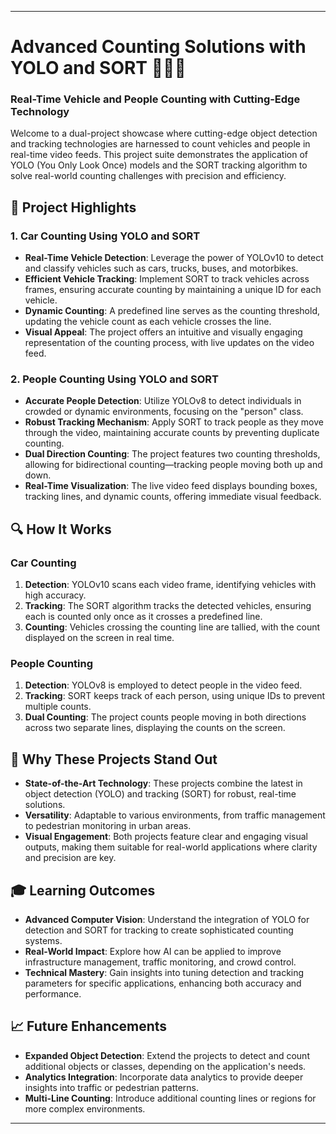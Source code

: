 
---

# Advanced Counting Solutions with YOLO and SORT 🚗🚶‍♂️

### **Real-Time Vehicle and People Counting with Cutting-Edge Technology**

Welcome to a dual-project showcase where cutting-edge object detection and tracking technologies are harnessed to count vehicles and people in real-time video feeds. This project suite demonstrates the application of YOLO (You Only Look Once) models and the SORT tracking algorithm to solve real-world counting challenges with precision and efficiency.

## 🌟 **Project Highlights**

### **1. Car Counting Using YOLO and SORT**

- **Real-Time Vehicle Detection**: Leverage the power of YOLOv10 to detect and classify vehicles such as cars, trucks, buses, and motorbikes.
- **Efficient Vehicle Tracking**: Implement SORT to track vehicles across frames, ensuring accurate counting by maintaining a unique ID for each vehicle.
- **Dynamic Counting**: A predefined line serves as the counting threshold, updating the vehicle count as each vehicle crosses the line.
- **Visual Appeal**: The project offers an intuitive and visually engaging representation of the counting process, with live updates on the video feed.

### **2. People Counting Using YOLO and SORT**

- **Accurate People Detection**: Utilize YOLOv8 to detect individuals in crowded or dynamic environments, focusing on the "person" class.
- **Robust Tracking Mechanism**: Apply SORT to track people as they move through the video, maintaining accurate counts by preventing duplicate counting.
- **Dual Direction Counting**: The project features two counting thresholds, allowing for bidirectional counting—tracking people moving both up and down.
- **Real-Time Visualization**: The live video feed displays bounding boxes, tracking lines, and dynamic counts, offering immediate visual feedback.

## 🔍 **How It Works**

### **Car Counting**

1. **Detection**: YOLOv10 scans each video frame, identifying vehicles with high accuracy.
2. **Tracking**: The SORT algorithm tracks the detected vehicles, ensuring each is counted only once as it crosses a predefined line.
3. **Counting**: Vehicles crossing the counting line are tallied, with the count displayed on the screen in real time.

### **People Counting**

1. **Detection**: YOLOv8 is employed to detect people in the video feed.
2. **Tracking**: SORT keeps track of each person, using unique IDs to prevent multiple counts.
3. **Dual Counting**: The project counts people moving in both directions across two separate lines, displaying the counts on the screen.

## 🚀 **Why These Projects Stand Out**

- **State-of-the-Art Technology**: These projects combine the latest in object detection (YOLO) and tracking (SORT) for robust, real-time solutions.
- **Versatility**: Adaptable to various environments, from traffic management to pedestrian monitoring in urban areas.
- **Visual Engagement**: Both projects feature clear and engaging visual outputs, making them suitable for real-world applications where clarity and precision are key.

## 🎓 **Learning Outcomes**

- **Advanced Computer Vision**: Understand the integration of YOLO for detection and SORT for tracking to create sophisticated counting systems.
- **Real-World Impact**: Explore how AI can be applied to improve infrastructure management, traffic monitoring, and crowd control.
- **Technical Mastery**: Gain insights into tuning detection and tracking parameters for specific applications, enhancing both accuracy and performance.

## 📈 **Future Enhancements**

- **Expanded Object Detection**: Extend the projects to detect and count additional objects or classes, depending on the application's needs.
- **Analytics Integration**: Incorporate data analytics to provide deeper insights into traffic or pedestrian patterns.
- **Multi-Line Counting**: Introduce additional counting lines or regions for more complex environments.

---

